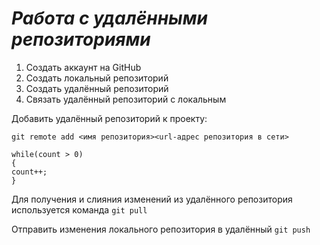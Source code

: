 # ***Работа с удалёнными репозиториями***

1. Создать аккаунт на GitHub
2. Создать локальный репозиторий
3. Создать удалённый репозиторий
4. Связать удалённый репозиторий с локальным 

Добавить удалённый репозиторий к проекту:
```
git remote add <имя репозитория><url-адрес репозитория в сети>
```
```
while(count > 0)
{
count++;
}
```
Для получения и слияния изменений из удалённого репозитория используется команда `git pull`

Отправить изменения локального репозитория в удалённый `git push`

